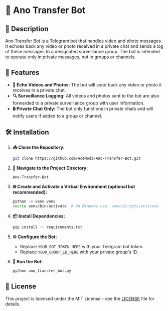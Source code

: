 # 🤖 Ano Transfer Bot

## 📜 Description

Ano Transfer Bot is a Telegram bot that handles video and photo messages. It echoes back any video or photo received in a private chat and sends a log of these messages to a designated surveillance group. The bot is intended to operate only in private messages, not in groups or channels.

## 🌟 Features

- **🔄 Echo Videos and Photos:** The bot will send back any video or photo it receives in a private chat.
- **🔍 Surveillance Logging:** All videos and photos sent to the bot are also forwarded to a private surveillance group with user information.
- **🔒 Private Chat Only:** The bot only functions in private chats and will notify users if added to a group or channel.

## 🛠️ Installation

1. **📥 Clone the Repository:**
    ```bash
    git clone https://github.com/AceModz/Ano-Transfer-Bot.git
    ```
2. **📂 Navigate to the Project Directory:**
    ```bash
    Ano-Transfer-Bot
    ```
3. **🌐 Create and Activate a Virtual Environment (optional but recommended):**
    ```bash
    python -m venv venv
    source venv/bin/activate  # On Windows use: venv\Scripts\activate
    ```
4. **📦 Install Dependencies:**
    ```bash
    pip install -r requirements.txt
    ```

5. **⚙️ Configure the Bot:**
   - Replace `YOUR_BOT_TOKEN_HERE` with your Telegram bot token.
   - Replace `YOUR_GROUP_ID_HERE` with your private group's ID.

6. **🚀 Run the Bot:**
    ```bash
    python ano_transfer_bot.py
    ```

## 📜 License

This project is licensed under the MIT License - see the [LICENSE](LICENSE) file for details.
